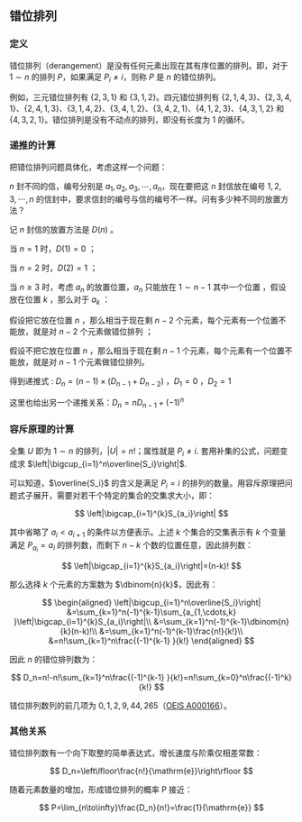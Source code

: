 ## 错位排列

### 定义

错位排列（derangement）是没有任何元素出现在其有序位置的排列。即，对于 $1\sim n$ 的排列 $P$，如果满足 $P_i\neq i$，则称 $P$ 是 $n$ 的错位排列。

例如，三元错位排列有 $\{2,3,1\}$ 和 $\{3,1,2\}$。四元错位排列有 $\{2,1,4,3\}$、$\{2,3,4,1\}$、$\{2,4,1,3\}$、$\{3,1,4,2\}$、$\{3,4,1,2\}$、$\{3,4,2,1\}$、$\{4,1,2,3\}$、$\{4,3,1,2\}$ 和 $\{4,3,2,1\}$。错位排列是没有不动点的排列，即没有长度为 1 的循环。

### 递推的计算

把错位排列问题具体化，考虑这样一个问题：

$n$ 封不同的信，编号分别是 $a_1,a_2,a_3,\cdots,a_n$，现在要把这 $n$ 封信放在编号 $1,2,3,\cdots,n$ 的信封中，要求信封的编号与信的编号不一样。问有多少种不同的放置方法？

记 $n$ 封信的放置方法是 $D(n)$ 。

当 $n=1$ 时，$D(1)=0$ ；

当 $n=2$ 时，$D(2)=1$ ；

当 $n\geq 3$ 时，考虑 $a_n$ 的放置位置，$a_n$ 只能放在 $1\sim n-1$ 其中一个位置 ，假设放在位置 $k$ ，那么对于 $a_k$  ：

假设把它放在位置 $n$ ，那么相当于现在剩 $n-2$ 个元素，每个元素有一个位置不能放，就是对 $n-2$ 个元素做错位排列 ；

假设不把它放在位置 $n$ ，那么相当于现在剩 $n-1$ 个元素，每个元素有一个位置不能放，就是对 $n-1$ 个元素做错位排列。

得到递推式 : $D_n=(n-1)\times(D_{n-1}+D_{n-2})$ ，$D_1=0$ ，$D_2=1$ 

这里也给出另一个递推关系：$D_n=nD_{n-1}+{(-1)}^n$

### 容斥原理的计算

全集 $U$ 即为 $1\sim n$ 的排列，$|U|=n!$；属性就是 $P_i\neq i$. 套用补集的公式，问题变成求 $\left|\bigcup_{i=1}^n\overline{S_i}\right|$.

可以知道，$\overline{S_i}$ 的含义是满足 $P_i=i$ 的排列的数量。用容斥原理把问题式子展开，需要对若干个特定的集合的交集求大小，即：

$$
\left|\bigcap_{i=1}^{k}S_{a_i}\right|
$$

其中省略了 $a_i<a_{i+1}$ 的条件以方便表示。上述 $k$ 个集合的交集表示有 $k$ 个变量满足 $P_{a_i}=a_i$ 的排列数，而剩下 $n-k$ 个数的位置任意，因此排列数：

$$
\left|\bigcap_{i=1}^{k}S_{a_i}\right|=(n-k)!
$$

那么选择 $k$ 个元素的方案数为 $\dbinom{n}{k}$，因此有：

$$
\begin{aligned}
\left|\bigcup_{i=1}^n\overline{S_i}\right|
&=\sum_{k=1}^n(-1)^{k-1}\sum_{a_{1,\cdots,k} }\left|\bigcap_{i=1}^{k}S_{a_i}\right|\\
&=\sum_{k=1}^n(-1)^{k-1}\dbinom{n}{k}(n-k)!\\
&=\sum_{k=1}^n(-1)^{k-1}\frac{n!}{k!}\\
&=n!\sum_{k=1}^n\frac{(-1)^{k-1} }{k!}
\end{aligned}
$$

因此 $n$ 的错位排列数为：

$$
D_n=n!-n!\sum_{k=1}^n\frac{(-1)^{k-1} }{k!}=n!\sum_{k=0}^n\frac{(-1)^k}{k!}
$$

错位排列数列的前几项为 $0,1,2,9,44,265$（[OEIS A000166](http://oeis.org/A000166)）。

### 其他关系

错位排列数有一个向下取整的简单表达式，增长速度与阶乘仅相差常数：

$$
D_n=\left\lfloor\frac{n!}{\mathrm{e}}\right\rfloor
$$

随着元素数量的增加，形成错位排列的概率 P 接近：

$$
P=\lim_{n\to\infty}\frac{D_n}{n!}=\frac{1}{\mathrm{e}}
$$
